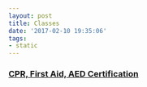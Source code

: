 ```yaml
---
layout: post
title: Classes
date: '2017-02-10 19:35:06'
tags:
- static
---
```


### [CPR, First Aid, AED Certification](/cpr-first-aid-aed-certification)
